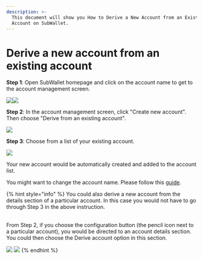 ```yaml
---
description: >-
  This document will show you How to Derive a New Account from an Existing
  Account on SubWallet.
---
```


# Derive a new account from an existing account

**Step 1**: Open SubWallet homepage and click on the account name to get to the account management screen.

![](<../../.gitbook/assets/image (2).png>)![](<../../.gitbook/assets/image (299).png>)

**Step 2**:  In the account management screen, click "Create new account". Then choose "Derive from an existing account".

![](https://files.gitbook.com/v0/b/gitbook-x-prod.appspot.com/o/spaces%2F2zseowhOCGE5xsJFb2z5%2Fuploads%2FtWmqrZHUR78QpC5IY0Kz%2FScreenshot\_29.png?alt=media\&token=4c7dfd39-7ad4-44bf-87f2-46bf1e1e0128)

**Step 3**: Choose from a list of your existing account.

![](<../../.gitbook/assets/image (19) (1) (2).png>)

Your new account would be automatically created and added to the account list.&#x20;

You might want to change the account name. Please follow this [guide](switch-between-accounts-and-change-account-name.md).

{% hint style="info" %}
You could also derive a new account from the details section of a particular account. In this case you would not have to go through Step 3 in the above instruction.&#x20;

\
From Step 2, if you choose the configuration button (the pencil icon next to a particular account), you would be directed to an account details section. You could then choose the Derive account option in this section.&#x20;

![](<../../.gitbook/assets/image (29).png>)  ![](<../../.gitbook/assets/image (28).png>)
{% endhint %}
